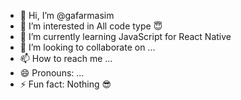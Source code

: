- 👋 Hi, I’m @gafarmasim
- 👀 I’m interested in All code type 😇
- 🌱 I’m currently learning JavaScript for React Native
- 💞️ I’m looking to collaborate on ...
- 📫 How to reach me ...
- 😄 Pronouns: ...
- ⚡ Fun fact: Nothing 😎

<!---
gafarmasim/gafarmasim is a ✨ special ✨ repository because its `README.md` (this file) appears on your GitHub profile.
You can click the Preview link to take a look at your changes.
--->
